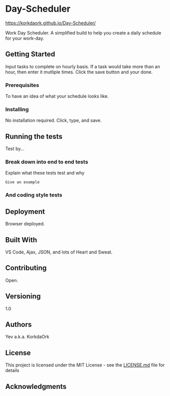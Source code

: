 # Day-Scheduler
https://korkdaork.github.io/Day-Scheduler/

Work Day Scheduler. A simplified build to help you create a daily schedule for your work-day. 

## Getting Started

Input tasks to complete on hourly basis.  If a task would take more than an hour, then enter it mutliple times.  Click the save button and your done.

### Prerequisites

To have an idea of what your schedule looks like.

### Installing

No installation required.  Click, type, and save.


## Running the tests

Test by...

### Break down into end to end tests

Explain what these tests test and why

```
Give an example
```

### And coding style tests



## Deployment

Browser deployed.

## Built With

VS Code, Ajax, JSON, and lots of Heart and Sweat.

## Contributing

Open.

## Versioning

1.0

## Authors

Yev a.k.a. KorkdaOrk

## License

This project is licensed under the MIT License - see the [LICENSE.md](LICENSE.md) file for details

## Acknowledgments

